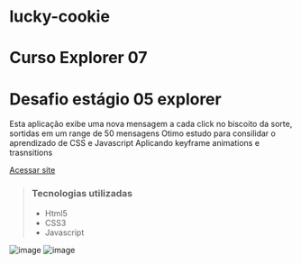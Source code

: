 # lucky-cookie
# Curso Explorer 07
# Desafio estágio 05 explorer  
Esta aplicação exibe uma nova mensagem a cada click no biscoito da sorte, sortidas em um range de 50 mensagens
Otimo estudo para consilidar o aprendizado de CSS e Javascript
Aplicando keyframe animations e trasnsitions

 [Acessar site](https://valdeirbarbosa.github.io/lucky-cookie-main/)
 
 
>### Tecnologias utilizadas
> - Html5
> - CSS3
> - Javascript

![image](https://user-images.githubusercontent.com/6127742/208247783-b01a6a63-db91-4c5a-b1fc-6f1e29616f25.png)
![image](https://user-images.githubusercontent.com/6127742/208247807-63d089d6-90c8-46c4-9722-fd480346a910.png)


